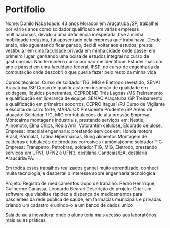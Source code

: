 # Portifolio
Nome: Danilo Naba
Idade: 43 anos
Morador em Araçatuba /SP, trabalhei por vários anos como soldador qualificado em varias empresas multinacionais, devido a uma deficiência inesperada, tive a minha mobilidade reduzida, fui aposentado pela empresa que trabalhava.
Desde então, não aguentando ficar parado, decidi voltar aos estudos, prestei vestibular em uma faculdade privada em minha cidade onde passei em primeiro lugar, ganhando uma bolsa de estudos integral no curso de gastronomia. Não terminei o curso por não me identificar.
Estudei mais um ano e passei em uma faculdade federal, IFSP, no curso de engenharia da computação onde descobri o que queria fazer pelo resto da minha vida

Cursos técnicos:
Curso de soldador TIG, MIG e Eletrodo revestido, SENAI Araçatuba /SP
Curso de qualificação em inspeção de qualidade em soldagem, líquidos penetrantes, CEPROEND Três Lagoas /MS
Treinamento e qualificação em liderança de equipe, SENAC Araçatuba /SP
Treinamento e qualificação em primeiros socorros, CEPRO Itaguaí /RJ
Curso de Vigilante e escolta de carro forte, MARAJOX Presidente Prudente /SP
Áreas de atuação:
Soldador TIG, MIG em tubulações de alta pressão
Empresa: Montcalme montagens industriais, prestando serviços em: Nestle, Ajinomoto, Elma Chips, Ródia Anil, Votorantim celulose, Eldorado celulose,
Empresa: Intecnial engenharia: prestando serviços em: Honda motors Brasil, Parmalat, Latina Hipermarcas, Bung alimentos Montagem de caldeiras e tubulação de produtos corrosivos            ( amônia)como soldador TIG 
Empresa: Transpetro, Petrobras, soldador TIG, MIG, Eletrodo, prestando serviços em UFN1, UFN2 e UFN3, destilaria Candeias/BA, destilaria Araucária/PA.

Em todos esses trabalhos realizados ganhei muito aprendizado, conheci muita tecnologia, e despertei o interesse sobre engenharia tecnológica

Projeto: Registro de medicamentos
Gupo de trabalho: Pedro Henrrique, Guilherme Canassa, Leonardo Bearari
Descrição do projeto: Criar um software que viabilize rápidez a dispença de medicamentos para pascientes da rede publica de saúde, em farmacias municipais e privadas
criando um cadastro e unindo-o a um banco de dados único

Sala de aula inovadora: onde o aluno teria mais acesso aos laboratórios, mais aulas práticas,


